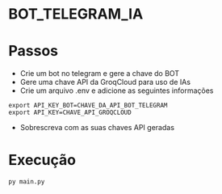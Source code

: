 # BOT_TELEGRAM_IA

# Passos
- Crie um bot no telegram e gere a chave do BOT
- Gere uma chave API da GroqCloud para uso de IAs
- Crie um arquivo .env e adicione as seguintes informações
```
export API_KEY_BOT=CHAVE_DA_API_BOT_TELEGRAM
export API_KEY=CHAVE_API_GROQCLOUD
```
- Sobrescreva com as suas chaves API geradas

# Execução 
```
py main.py
```